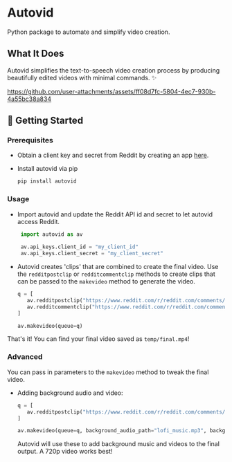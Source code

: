 # Autovid
Python package to automate and simplify video creation.

## What It Does
Autovid simplifies the text-to-speech video creation process by producing beautifully edited videos with minimal commands. :sparkles:

https://github.com/user-attachments/assets/ff08d7fc-5804-4ec7-930b-4a55bc38a834

## :rocket: Getting Started

### Prerequisites
- Obtain a client key and secret from Reddit by creating an app [here](https://old.reddit.com/prefs/apps/).
- Install autovid via pip
   
   ```sh
   pip install autovid
   ```

### Usage
- Import autovid and update the Reddit API id and secret to let autovid access Reddit.
  ```py
   import autovid as av
   
   av.api_keys.client_id = "my_client_id"
   av.api_keys.client_secret = "my_client_secret"
   ```

- Autovid creates 'clips' that are combined to create the final video. Use the ```redditpostclip``` or ```redditcommentclip``` methods to create clips that can be passed to the ```makevideo``` method to generate the video.
   ```py
   q = [
      av.redditpostclip("https://www.reddit.com/r/reddit.com/comments/87/the_downing_street_memo/"),
      av.redditcommentclip("https://www.reddit.com/r/reddit.com/comments/87/comment/c16lbx4"),
   ]
   
   av.makevideo(queue=q)
   ```

That's it! You can find your final video saved as ```temp/final.mp4```!

### Advanced
You can pass in parameters to the ```makevideo``` method to tweak the final video.
- Adding background audio and video:
  
   ```py
   q = [
      av.redditpostclip("https://www.reddit.com/r/reddit.com/comments/87/the_downing_street_memo/"),
   ]
   
   av.makevideo(queue=q, background_audio_path="lofi_music.mp3", background_video_path="minecraft.mp4")
   ```
   Autovid will use these to add background music and videos to the final output. A 720p video works best!
